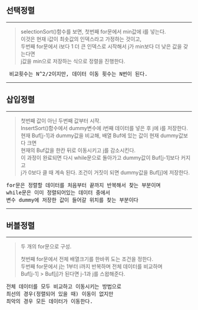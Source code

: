 ## 선택정렬
***
> selectionSort()함수를 보면, 첫번째 for문에서 min값에 i를 넣는다.   
> 이것은 현재 i값이 최솟값의 인덱스라고 가정하는 것이고,    
> 두번째 for문에서 i보다 1 더 큰 인덱스로 시작해서 j가 min보다 더 낮은 값을 갖는다면    
> j값을 min으로 저장하는 식으로 정렬을 진행한다.    
<pre> 비교횟수는 N^2/2이지만, 데이터 이동 횟수는 N번이 된다.</pre>
***
## 삽입정렬
***
> 첫번째 값이 아닌 두번째 값부터 시작.   
> InsertSort()함수에서 dummy변수에 i번째 데이터를 넣은 후 j에 i를 저장한다.   
> 현재 Buf[j-1]과 dummy값을 비교해, 배열 Buf에 있는 값이 현재 dummy값보다 크면   
> 현재의 Buf값을 한칸 뒤로 이동시키고 j를 감소시킨다.   
> 이 과정이 완료되면 다시 while문으로 돌아가고 dummy값이 Buf[j-1]보다 커지고   
> j가 0보다 클 때 계속 된다.
> 조건이 거짓이 되면 dummy값을 Buf[j]에 저장한다.
<pre>for문은 정렬할 데이터를 처음부터 끝까지 반복해서 찾는 부분이며
while문은 이미 정렬되어있는 데이터 중에서 
변수 dummy에 저장한 값이 들어갈 위치를 찾는 부분이다</pre>

***
## 버블정렬
***
> 두 개의 for문으로 구성.   
>    
> 첫번째 for문에서 전체 배열크기를 한바퀴 도는 조건을 정한다.   
> 두번째 for문에서 j는 1부터 i까지 반복하며 전체 데이터를 비교하며   
> Buf[j-1] > Buf[j]가 된다면 j-1과 j를 스왑해준다.
<pre>전체 데이터를 모두 비교하고 이동시키는 방법으로
최선의 경우(정렬되어 있을 때) 이동이 없지만
최악의 경우 모든 데이터가 이동한다.</pre>